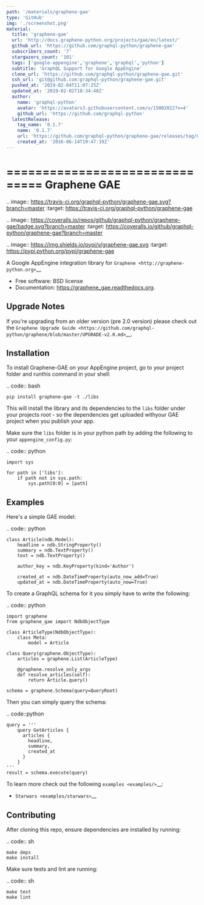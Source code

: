```yaml
---
path: '/materials/graphene-gae'
type: 'GitHub'
img: './screenshot.png'
material:
  title: 'graphene-gae'
  url: 'http://docs.graphene-python.org/projects/gae/en/latest/'
  github_url: 'https://github.com/graphql-python/graphene-gae'
  subscribers_count: '7'
  stargazers_count: '101'
  tags: ['google-appengine','graphene','graphql','python']
  subtitle: 'GraphQL Support for Google AppEngine'
  clone_url: 'https://github.com/graphql-python/graphene-gae.git'
  ssh_url: 'git@github.com:graphql-python/graphene-gae.git'
  pushed_at: '2019-02-04T11:07:25Z'
  updated_at: '2019-02-02T18:34:48Z'
  author:
    name: 'graphql-python'
    avatar: 'https://avatars3.githubusercontent.com/u/15002022?v=4'
    github_url: 'https://github.com/graphql-python'
  latestRelease:
    tag_name: '0.1.7'
    name: '0.1.7'
    url: 'https://github.com/graphql-python/graphene-gae/releases/tag/0.1.7'
    created_at: '2016-06-14T19:47:19Z'
---
```

===============================
Graphene GAE
===============================

.. image:: https://travis-ci.org/graphql-python/graphene-gae.svg?branch=master
        :target: https://travis-ci.org/graphql-python/graphene-gae

.. image:: https://coveralls.io/repos/github/graphql-python/graphene-gae/badge.svg?branch=master
        :target: https://coveralls.io/github/graphql-python/graphene-gae?branch=master

.. image:: https://img.shields.io/pypi/v/graphene-gae.svg
        :target: https://pypi.python.org/pypi/graphene-gae



A Google AppEngine integration library for `Graphene <http://graphene-python.org>`__

* Free software: BSD license
* Documentation: https://graphene_gae.readthedocs.org.

Upgrade Notes
-------------
If you're upgrading from an older version (pre 2.0 version) 
please check out the `Graphene Upgrade Guide <https://github.com/graphql-python/graphene/blob/master/UPGRADE-v2.0.md>`__.


Installation
------------

To install Graphene-GAE on your AppEngine project, go to your
project folder and runthis command in your shell:

.. code:: bash

    pip install graphene-gae -t ./libs

This will install the library and its dependencies to the `libs` folder
under your projects root - so the dependencies get uploaded withyour GAE
project when you publish your app.

Make sure the `libs` folder is in your python path by adding the following
to your `appengine_config.py`:

.. code:: python

    import sys

    for path in ['libs']:
        if path not in sys.path:
            sys.path[0:0] = [path]


Examples
--------

Here's a simple GAE model:

.. code:: python

    class Article(ndb.Model):
        headline = ndb.StringProperty()
        summary = ndb.TextProperty()
        text = ndb.TextProperty()

        author_key = ndb.KeyProperty(kind='Author')

        created_at = ndb.DateTimeProperty(auto_now_add=True)
        updated_at = ndb.DateTimeProperty(auto_now=True)

To create a GraphQL schema for it you simply have to write the following:

.. code:: python

    import graphene
    from graphene_gae import NdbObjectType

    class ArticleType(NdbObjectType):
        class Meta:
            model = Article

    class Query(graphene.ObjectType):
        articles = graphene.List(ArticleType)

        @graphene.resolve_only_args
        def resolve_articles(self):
            return Article.query()

    schema = graphene.Schema(query=QueryRoot)

Then you can simply query the schema:

.. code::python

    query = '''
        query GetArticles {
          articles {
            headline,
            summary,
            created_at
          }
        }
    '''
    result = schema.execute(query)

To learn more check out the following `examples <examples/>`__:

* `Starwars <examples/starwars>`__

Contributing
------------

After cloning this repo, ensure dependencies are installed by running:

.. code:: sh

    make deps
    make install

Make sure tests and lint are running:

.. code:: sh

    make test
    make lint

